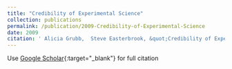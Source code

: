 ```yaml
---
title: "Credibility of Experimental Science"
collection: publications
permalink: /publication/2009-Credibility-of-Experimental-Science
date: 2009
citation: ' Alicia Grubb,  Steve Easterbrook, &quot;Credibility of Experimental Science.&quot;, 2009.'
---
```

Use [Google Scholar](https://scholar.google.com/scholar?q=Credibility+of+Experimental+Science){:target="_blank"} for full citation